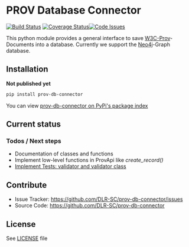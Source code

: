 # PROV Database Connector

[![Build Status](https://travis-ci.org/DLR-SC/prov-db-connector.svg?branch=master)](https://travis-ci.org/DLR-SC/prov-db-connector) [![Coverage Status](https://coveralls.io/repos/github/DLR-SC/prov-db-connector/badge.svg?branch=master)](https://coveralls.io/github/DLR-SC/prov-db-connector?branch=master)[![Code Issues](https://www.quantifiedcode.com/api/v1/project/3ee099c99b0340728ca4d54392caae83/badge.svg)](https://www.quantifiedcode.com/app/project/3ee099c99b0340728ca4d54392caae83)



This python module provides a general interface to save [W3C-Prov](https://www.w3.org/TR/prov-overview/)-Documents into a database. 
Currently we support the [Neo4j](https://neo4j.com/)-Graph database.  


## Installation

**Not published yet**

```bash
pip install prov-db-connector
```

You can view [prov-db-connector on PyPi's package index](https://pypi.python.org/pypi/prov-db-connector/)

## Current status

### Todos / Next steps
* Documentation of classes and functions 
* Implement low-level functions in ProvApi like *create_record()*
* [Implement Tests: validator and validator class](https://github.com/DLR-SC/prov-db-connector/issues/1)




## Contribute

- Issue Tracker: https://github.com/DLR-SC/prov-db-connector/issues
- Source Code: https://github.com/DLR-SC/prov-db-connector


## License

See [LICENSE](./LICENSE) file
